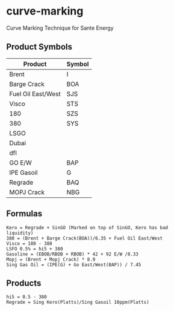 # curve-marking

Curve Marking Technique for Sante Energy

## Product Symbols

| Product            | Symbol |
| ------------------ | ------ |
| Brent              | I      |
| Barge Crack        | BOA    |
| Fuel Oil East/West | SJS    |
| Visco              | STS    |
| 180                | SZS    |
| 380                | SYS    |
| LSGO               |        |
| Dubai              |        |
| dfl                |        |
| GO E/W             | BAP    |
| IPE Gasoil         | G      |
| Regrade            | BAQ    |
| MOPJ Crack         | NBG    |

## Formulas

```
Kero = Regrade + SinGO (Marked on top of SinGO, Kero has bad liquidity)
380 = (Brent + Barge Crack(BOA))/6.35 + Fuel Oil East/West
Visco = 180 - 380
LSFO 0.5% = hi5 + 380
Gasoline = (EBOB/RBOB + RBOB) * 42 + 92 E/W /8.33
Mopj = (Brent + Mopj Crack) * 8.9
Sing Gas Oil = (IPE(G) + Go East/West(BAP)) / 7.45
```

## Products

```
hi5 = 0.5 - 380
Regrade = Sing Kero(Platts)/Sing Gasoil 10ppm(Platts)
```
